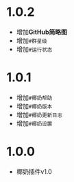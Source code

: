 # 1.0.2

* 增加**GitHub简略图**
* 增加`#群星级`
* 增加`#运行状态`

# 1.0.1

* 增加`#椰奶帮助`
* 增加`#椰奶版本`
* 增加`#椰奶更新日志`
* 增加`#椰奶设置`
# 1.0.0
* 椰奶插件v1.0
